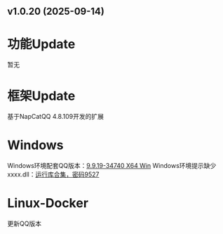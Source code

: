 ## v1.0.20 (2025-09-14)

# 功能Update
暂无
# 框架Update
基于NapCatQQ 4.8.109开发的扩展
# Windows
Windows环境配套QQ版本：[9.9.19-34740 X64 Win](https://dldir1.qq.com/qqfile/qq/QQNT/f31348f2/QQ9.9.19.34740_x64.exe)
Windows环境提示缺少xxxx.dll：[运行库合集，密码9527](https://wwa.lanzoui.com/b0b8rs19a)
# Linux-Docker
更新QQ版本

